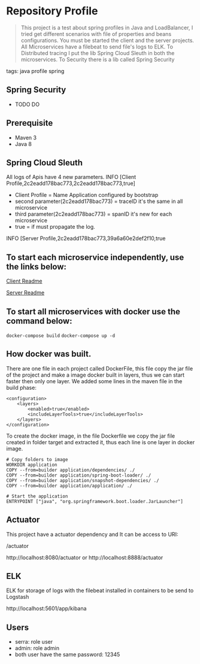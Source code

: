 # Repository Profile

> This project is a test about spring profiles in Java and LoadBalancer, I tried get different scenarios with file of properties and beans configurations.
> You must be started the client and the server projects.
> All Microservices have a filebeat to send file's logs to ELK.
> To Distributed tracing I put the lib  Spring Cloud Sleuth in both the microservices.
> To Security there is a lib called Spring Security

tags: java profile spring

## Spring Security
- TODO DO
## Prerequisite
- Maven 3
- Java 8

## Spring Cloud Sleuth
All logs of Apis have 4 new parameters.
INFO [Client Profile,2c2eadd178bac773,2c2eadd178bac773,true]
 - Client Profile = Name Application configured by bootstrap
 - second parameter(2c2eadd178bac773) = traceID it's the same in all microservice
 - third parameter(2c2eadd178bac773) = spanID it's new for each microservice
 - true = if must propagate the log.
 
INFO [Server Profile,2c2eadd178bac773,39a6a60e2def2f10,true 
## To start each microservice independently, use the links below:

[Client Readme](client/Readme.md)

[Server Readme](server/Readme.md)

## To start all microservices with docker use the command below:
```docker-compose build```
```docker-compose up -d```

## How docker was built.

There are one file in each project called DockerFile, this file copy the jar file of the project and make a image docker built in layers, thus we can start faster then only one layer.
We added some lines in the maven file in the build phase:

```			
<configuration>
    <layers>
        <enabled>true</enabled>
        <includeLayerTools>true</includeLayerTools>
    </layers>
</configuration>
```

To create the docker image, in the file Dockerfile we copy the jar file created in folder target and extracted it, thus each line is one layer in docker image.

```		
# Copy folders to image
WORKDIR application
COPY --from=builder application/dependencies/ ./
COPY --from=builder application/spring-boot-loader/ ./
COPY --from=builder application/snapshot-dependencies/ ./
COPY --from=builder application/application/ ./

# Start the application
ENTRYPOINT ["java", "org.springframework.boot.loader.JarLauncher"]
```

## Actuator

This project have a actuator dependency and It can be access to URI:
 
/actuator

http://localhost:8080/actuator or http://localhost:8888/actuator

## ELK

ELK for storage of logs with the filebeat installed in containers to be send to Logstash 

http://localhost:5601/app/kibana

## Users
 - serra: role user
 - admin: role admin
 - both user have the same password: 12345
 
 




